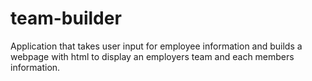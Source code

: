 # team-builder
Application that takes user input for employee information and builds a webpage with html to display an employers team and each members information.
